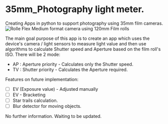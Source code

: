﻿

# 35mm_Photography light meter.

Creating Apps in python to support photography using 35mm film cameras.
![Rolle Flex Medium format camera using 120mm Film rolls](https://static1.squarespace.com/static/55396962e4b053ce148cb1e1/t/57210fcab6aa60cca01f49fb/1461784525042/rolleiflex-brooklyn-film-camera.jpg?format=1500w)

The main goal purpose of this app is to create an app which uses the device's camera / light sensors to measure light value and then use algorithms to calculate Shutter speed and Aperture based on the film roll's ISO. 
There will be 2 mode:

 - AP : Aperture priority - Calculates only the Shutter speed.
 - TV : Shutter priority - Calculates the Aperture required.

Features on future implementation:

 - [ ] EV (Exposure value) - Adjusted manually
 - [ ] EV - Bracketing
 - [ ] Star trails calculation.
 - [ ] Blur detector for moving objects.

No further information. Waiting to be updated.

